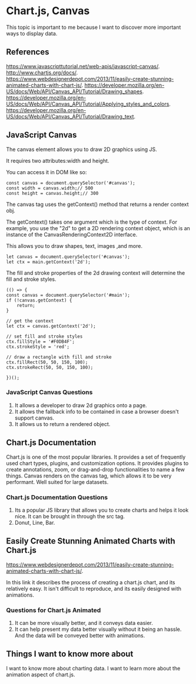 # Chart.js, Canvas

This topic is important to me because I want to discover more important ways to display data.

## References

<https://www.javascripttutorial.net/web-apis/javascript-canvas/>.
<http://www.chartjs.org/docs/>.
<https://www.webdesignerdepot.com/2013/11/easily-create-stunning-animated-charts-with-chart-js/>.
<https://developer.mozilla.org/en-US/docs/Web/API/Canvas_API/Tutorial/Drawing_shapes>.
<https://developer.mozilla.org/en-US/docs/Web/API/Canvas_API/Tutorial/Applying_styles_and_colors>.
<https://developer.mozilla.org/en-US/docs/Web/API/Canvas_API/Tutorial/Drawing_text>.

## JavaScript Canvas

The canvas element allows you to draw 2D graphics using JS.

It requires two attributes:width and height.

You can access it in DOM like so:

    const canvas = document.querySelector('#canvas');
    const width = canvas.width;// 500
    const height = canvas.height;// 300

The canvas tag uses the getContext() method that returns a render context obj.

The getContext() takes one argument which is the type of context. For example, you use the "2d" to get a 2D rendering context object, which is an instance of the CanvasRenderingContext2D interface.

This allows you to draw shapes, text, images ,and more.

    let canvas = document.querySelector('#canvas');
    let ctx = main.getContext('2d');

The fill and stroke properties of the 2d drawing context will determine the fill and stroke styles.

    (() => {
    const canvas = document.querySelector('#main');
    if (!canvas.getContext) {
        return;
    }

    // get the context
    let ctx = canvas.getContext('2d');

    // set fill and stroke styles
    ctx.fillStyle = '#F0DB4F';
    ctx.strokeStyle = 'red';

    // draw a rectangle with fill and stroke
    ctx.fillRect(50, 50, 150, 100);
    ctx.strokeRect(50, 50, 150, 100);

    })();

### JavaScript Canvas Questions

1. It allows a developer to draw 2d graphics onto a page.
2. It allows the fallback info to be contained in case a browser doesn't support canvas.
3. It allows us to return a rendered object.

## Chart.js Documentation

Chart.js is one of the most popular libraries.
It provides a set of frequently used chart types, plugins, and customization options.
It provides plugins to create annotations, zoom, or drag-and-drop functionalities to name a few things.
Canvas renders on the canvas tag, which allows it to be very performant.
Well suited for large datasets.

### Chart.js Documentation Questions

1. Its a popular JS library that allows you to create charts and helps it look nice. It can be brought in through the src tag.
2. Donut, Line, Bar.

## Easily Create Stunning Animated Charts with Chart.js

<https://www.webdesignerdepot.com/2013/11/easily-create-stunning-animated-charts-with-chart-js/>.

In this link it describes the process of creating a chart.js chart, and its relatively easy. It isn't difficult to reproduce, and its easily designed with animations.

### Questions for Chart.js Animated

1. It can be more visually better, and it conveys data easier.
2. It can help present my data better visually without it being an hassle. And the data will be conveyed better with animations.

## Things I want to know more about

I want to know more about charting data.
I want to learn more about the animation aspect of chart.js.